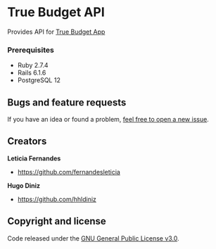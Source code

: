 # True Budget API 
Provides API for [True Budget App](https://github.com/hhldiniz/true-budget)

### Prerequisites
- Ruby 2.7.4
- Rails 6.1.6
- PostgreSQL 12

## Bugs and feature requests

If you have an idea or found a problem, [feel free to open a new issue](https://github.com/fernandesleticia/true-budget-api/issues/new).

## Creators

**Leticia Fernandes**

- <https://github.com/fernandesleticia>

**Hugo Diniz**

- <https://github.com/hhldiniz>

## Copyright and license

Code released under the [GNU General Public License v3.0](https://github.com/fernandesleticia/true-budget-api/blob/main/LICENSE).
